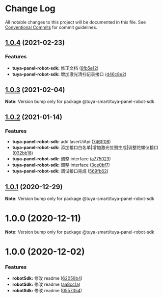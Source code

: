 # Change Log

All notable changes to this project will be documented in this file.
See [Conventional Commits](https://conventionalcommits.org) for commit guidelines.

## [1.0.4](https://github.com/tuya/tuya-panel-sdk/compare/@tuya-smart/tuya-panel-robot-sdk@1.0.3...@tuya-smart/tuya-panel-robot-sdk@1.0.4) (2021-02-23)


### Features

* **tuya-panel-robot-sdk:** 修正文档 ([6fb5e12](https://github.com/tuya/tuya-panel-sdk/commit/6fb5e12d3cfd83cfbf68f77f4042b402fcd7cd30))
* **tuya-panel-robot-sdk:** 增加激光清扫记录接口 ([d46c8e2](https://github.com/tuya/tuya-panel-sdk/commit/d46c8e2f2c974ebad4693106922b51d69c11aed4))





## [1.0.3](https://github.com/tuya/tuya-panel-sdk/compare/@tuya-smart/tuya-panel-robot-sdk@1.0.2...@tuya-smart/tuya-panel-robot-sdk@1.0.3) (2021-02-04)

**Note:** Version bump only for package @tuya-smart/tuya-panel-robot-sdk





## [1.0.2](https://github.com/tuya/tuya-panel-sdk/compare/@tuya-smart/tuya-panel-robot-sdk@1.0.1...@tuya-smart/tuya-panel-robot-sdk@1.0.2) (2021-01-14)

### Features

- **tuya-panel-robot-sdk:** add laserUiApi ([746ff08](https://github.com/tuya/tuya-panel-sdk/commit/746ff089543ca00e5a054f94512991b20b9c3744))
- **tuya-panel-robot-sdk:** 添加接口白名单|增加激光位图生成|调整陀螺仪接口 ([032bb18](https://github.com/tuya/tuya-panel-sdk/commit/032bb1870231c9ad7c2945412f45028e93ba8ec4))
- **tuya-panel-robot-sdk:** 调整 interface ([a775023](https://github.com/tuya/tuya-panel-sdk/commit/a775023878155dc8f40ebf53fec6d8b05b9cc1b2))
- **tuya-panel-robot-sdk:** 调整 interface ([3ce0bf7](https://github.com/tuya/tuya-panel-sdk/commit/3ce0bf706b54a4705a5de0b53fec4034ab99a1fa))
- **tuya-panel-robot-sdk:** 调试接口完成 ([569fb62](https://github.com/tuya/tuya-panel-sdk/commit/569fb62cf607ae87f78cdbef390c716197f83944))

## [1.0.1](https://github.com/tuya/tuya-panel-sdk/compare/@tuya-smart/tuya-panel-robot-sdk@1.0.0...@tuya-smart/tuya-panel-robot-sdk@1.0.1) (2020-12-29)

**Note:** Version bump only for package @tuya-smart/tuya-panel-robot-sdk

# 1.0.0 (2020-12-11)

**Note:** Version bump only for package @tuya-smart/tuya-panel-robot-sdk

# 1.0.0 (2020-12-02)

### Features

- **robotSdk:** 修改 readme ([62059b4](https://registry.code.tuya-inc.top/TuyaRN/tuya-native-elements/commits/62059b40c6a1b0dc0ad00029b478c44e96b42de4))
- **robotSdk:** 修改 readme ([aa8cc1a](https://registry.code.tuya-inc.top/TuyaRN/tuya-native-elements/commits/aa8cc1ae8a08912746e9eb7957f895b03c41e1d7))
- **robotSdk:** 修改 readme ([0557354](https://registry.code.tuya-inc.top/TuyaRN/tuya-native-elements/commits/05573540719194011d6cc9f10f9f7d3e093474ce))

